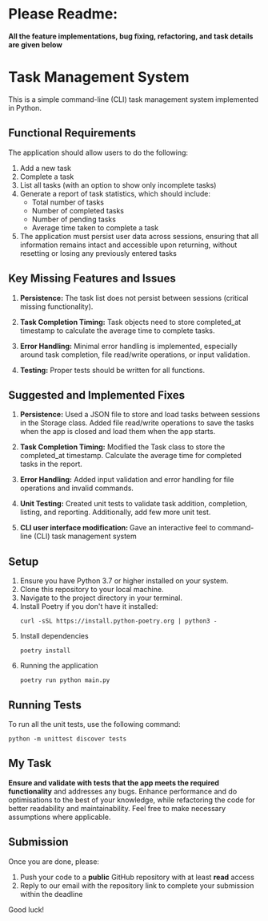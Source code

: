 # Please Readme:
<b>
    All the feature implementations, bug fixing, refactoring, and task details are given below 
</b>

# Task Management System

This is a simple command-line (CLI) task management system implemented in Python.

## Functional Requirements

The application should allow users to do the following:

1. Add a new task
2. Complete a task
3. List all tasks (with an option to show only incomplete tasks)
4. Generate a report of task statistics, which should include:
   - Total number of tasks
   - Number of completed tasks
   - Number of pending tasks
   - Average time taken to complete a task
5. The application must persist user data across sessions, ensuring that all information remains intact and accessible upon returning, without resetting or losing any previously entered tasks

## Key Missing Features and Issues
1. <b>Persistence:</b> The task list does not persist between sessions (critical missing functionality).

2. <b>Task Completion Timing:</b> Task objects need to store completed_at timestamp to calculate the average time to complete tasks.

3. <b>Error Handling:</b> Minimal error handling is implemented, especially around task completion, file read/write operations, or input validation.

4. <b>Testing:</b> Proper tests should be written for all functions.

## Suggested and Implemented Fixes
1. <b>Persistence:</b> Used a JSON file to store and load tasks between sessions in the Storage class.
Added file read/write operations to save the tasks when the app is closed and load them when the app starts.

2. <b>Task Completion Timing:</b> Modified the Task class to store the completed_at timestamp.
Calculate the average time for completed tasks in the report.

3. <b>Error Handling:</b> Added input validation and error handling for file operations and invalid commands.

4. <b>Unit Testing:</b> Created unit tests to validate task addition, completion, listing, and reporting. Additionally, add few more unit test.

5. <b>CLI user interface modification: </b> Gave an interactive feel to command-line (CLI) task management system


## Setup

1. Ensure you have Python 3.7 or higher installed on your system.
2. Clone this repository to your local machine.
3. Navigate to the project directory in your terminal.
4. Install Poetry if you don't have it installed:
    ```
    curl -sSL https://install.python-poetry.org | python3 -
    ```
5. Install dependencies
    ```
    poetry install
    ```
6.  Running the application
    ```
    poetry run python main.py
    ```

## Running Tests

To run all the unit tests, use the following command:

```
python -m unittest discover tests
```

## My Task

**Ensure and validate with tests that the app meets the required functionality** and addresses any bugs. Enhance performance and do optimisations to the best of your knowledge, while refactoring the code for better readability and maintainability. Feel free to make necessary assumptions where applicable.

## Submission

Once you are done, please:

1. Push your code to a **public** GitHub repository with at least **read** access
2. Reply to our email with the repository link to complete your submission within the deadline

Good luck!
